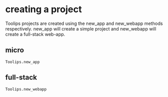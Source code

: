 # creating a project
Toolips projects are created using the new_app and new_webapp methods
respectively. new_app will create a simple project and new_webapp will create a
full-stack web-app.
## micro
```@docs
Toolips.new_app
```
## full-stack
```@docs
Toolips.new_webapp
```
